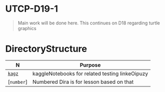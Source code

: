 # UTCP-D19-1 

> Main work will be done here. This continues on D18 regarding turtle graphics

# DirectoryStructure 

N | Purpose
--- | --- 
[`kagz`](./KAGZ) | kaggleNotebooks for related testing linkeOipuzy
[`number`] | Numbered Dira is for lesson based on that 


